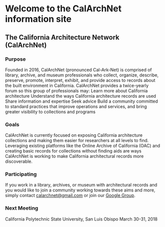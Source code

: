 # Welcome to the CalArchNet information site
 
## The California Architecture Network (CalArchNet) 
 
### Purpose
Founded in 2016, CalArchNet (pronounced Cal-Ark-Net) is comprised of library, archive, and museum professionals who collect, organize, describe, preserve, promote, interpret, exhibit, and provide access to records about the built environment in California. CalArchNet provides a twice-yearly forum so this group of professionals may:
Learn more about California architecture 
Understand the ways California architecture records are used  
Share information and expertise
Seek advice
Build a community committed to standard practices that improve operations and services, and bring greater visibility to collections and programs
 
### Goals
CalArchNet is currently focused on exposing California architecture collections and making them easier for researchers at all levels to find. Leveraging existing platforms like the Online Archive of California (OAC) and creating basic records for collections without finding aids are ways CalArchNet is working to make California architectural records more discoverable. 
 
### Participating  
If you work in a library, archives, or museum with architectural records and you would like to join a community working towards these aims and more, simply contact calarchnet@gmail.com or join our [Google Group](https://groups.google.com/forum/#!forum/calarchnet). 
 
### Next Meeting
California Polytechnic State University, San Luis Obispo 
March 30-31, 2018


